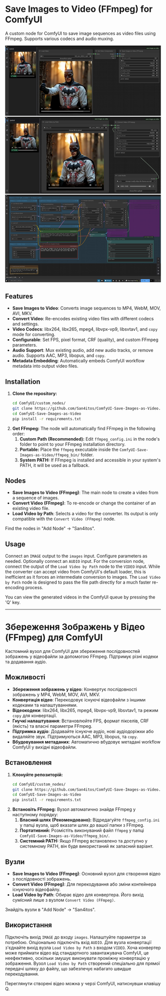# Save Images to Video (FFmpeg) for ComfyUI

A custom node for ComfyUI to save image sequences as video files using FFmpeg. Supports various codecs and audio muxing.

![Save Images to Video](./screenshots/save-images.png)
![Convert Video](./screenshots/convert.png)
![Workflow Example](./screenshots/workflow.png)

## Features

*   **Save Images to Video**: Converts image sequences to MP4, WebM, MOV, AVI, MKV.
*   **Convert Video**: Re-encodes existing video files with different codecs and settings.
*   **Video Codecs**: libx264, libx265, mpeg4, libvpx-vp9, libsvtav1, and `copy` mode for converting.
*   **Configurable**: Set FPS, pixel format, CRF (quality), and custom FFmpeg parameters.
*   **Audio Support**: Mux existing audio, add new audio tracks, or remove audio. Supports AAC, MP3, libopus, and `copy`.
*   **Metadata Embedding**: Automatically embeds ComfyUI workflow metadata into output video files.

## Installation

1.  **Clone the repository:**
    ```bash
    cd ComfyUI/custom_nodes/
    git clone https://github.com/San4itos/ComfyUI-Save-Images-as-Video.git 
    cd ComfyUI-Save-Images-as-Video
    pip install -r requirements.txt
    ```
2.  **Get FFmpeg:**
    The node will automatically find FFmpeg in the following order:
    1.  **Custom Path (Recommended):** Edit `ffmpeg_config.ini` in the node's folder to point to your FFmpeg installation directory.
    2.  **Portable:** Place the `ffmpeg` executable inside the `ComfyUI-Save-Images-as-Video/ffmpeg_bin/` folder.
    3.  **System PATH:** If FFmpeg is installed and accessible in your system's PATH, it will be used as a fallback.

## Nodes

*   **Save Images to Video (FFmpeg)**: The main node to create a video from a sequence of images.
*   **Convert Video (FFmpeg)**: To re-encode or change the container of an existing video file.
*   **Load Video by Path**: Selects a video for the converter. Its output is only compatible with the `Convert Video (FFmpeg)` node.

Find the nodes in "Add Node" -> "San4itos".

## Usage
Connect an `IMAGE` output to the `images` input. Configure parameters as needed. Optionally connect an `AUDIO` input. For the conversion node, connect the output of the `Load Video by Path` node to the `VIDEO` input. While the converter can accept video from ComfyUI's default loader, this is inefficient as it forces an intermediate conversion to images. The `Load Video by Path` node is designed to pass the file path directly for a much faster re-encoding process.

You can view the generated videos in the ComfyUI queue by pressing the 'Q' key.

---

# Збереження Зображень у Відео (FFmpeg) для ComfyUI

Кастомний вузол для ComfyUI для збереження послідовностей зображень у відеофайли за допомогою FFmpeg. Підтримує різні кодеки та додавання аудіо.

## Можливості

*   **Збереження зображень у відео**: Конвертує послідовності зображень у MP4, WebM, MOV, AVI, MKV.
*   **Конвертація відео**: Перекодовує існуючі відеофайли з іншими кодеками та налаштуваннями.
*   **Відеокодеки**: libx264, libx265, mpeg4, libvpx-vp9, libsvtav1, та режим `copy` для конвертації.
*   **Гнучкі налаштування**: Встановлюйте FPS, формат пікселів, CRF (якість) та власні параметри FFmpeg.
*   **Підтримка аудіо**: Додавайте існуюче аудіо, нові аудіодоріжки або видаляйте звук. Підтримуються AAC, MP3, libopus, та `copy`.
*   **Вбудовування метаданих**: Автоматично вбудовує метадані workflow ComfyUI у вихідні відеофайли.

## Встановлення

1.  **Клонуйте репозиторій:**
    ```bash
    cd ComfyUI/custom_nodes/
    git clone https://github.com/San4itos/ComfyUI-Save-Images-as-Video.git 
    cd ComfyUI-Save-Images-as-Video
    pip install -r requirements.txt
    ```
2.  **Встановіть FFmpeg:**
    Вузол автоматично знайде FFmpeg у наступному порядку:
    1.  **Власний шлях (Рекомендовано):** Відредагуйте `ffmpeg_config.ini` у папці вузла, щоб вказати шлях до вашої папки з FFmpeg.
    2.  **Портативний:** Розмістіть виконуваний файл `ffmpeg` у папці `ComfyUI-Save-Images-as-Video/ffmpeg_bin/`.
    3.  **Системний PATH:** Якщо FFmpeg встановлено та доступно у системному PATH, він буде використаний як запасний варіант.

## Вузли

*   **Save Images to Video (FFmpeg)**: Основний вузол для створення відео з послідовності зображень.
*   **Convert Video (FFmpeg)**: Для перекодування або зміни контейнера існуючого відеофайлу.
*   **Load Video by Path**: Обирає відео для конвертера. Його вихід сумісний лише з вузлом `Convert Video (FFmpeg)`.

Знайдіть вузли в "Add Node" -> "San4itos".

## Використання
Підключіть вихід `IMAGE` до входу `images`. Налаштуйте параметри за потребою. Опціонально підключіть вхід `AUDIO`. Для вузла конвертації з'єднайте вихід вузла `Load Video by Path` з входом `VIDEO`. Хоча конвертер може приймати відео від стандартного завантажувача ComfyUI, це неефективно, оскільки змушує виконувати проміжну конвертацію у зображення. Вузол `Load Video by Path` створений спеціально для прямої передачі шляху до файлу, що забезпечує набагато швидше перекодування.

Переглянути створені відео можна у черзі ComfyUI, натиснувши клавішу Q.